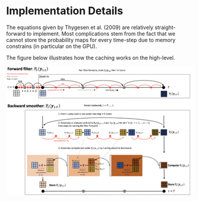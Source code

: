 # Implementation Details

The equations given by Thygesen et al. (2009) are relatively
straight-forward to implement. Most complications stem from the fact
that we cannot store the probability maps for every time-step due to
memory constrains (in particular on the GPU).

The figure below illustrates how the caching works on the high-level.

![compute flow](assets/compute_flow.png)

